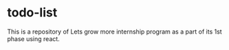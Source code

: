 # todo-list
This is a repository of Lets grow more internship program as a part of its 1st phase using react.
